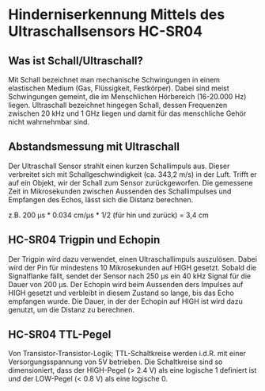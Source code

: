 # Hinderniserkennung Mittels des Ultraschallsensors HC-SR04

## Was ist Schall/Ultraschall?

Mit Schall bezeichnet man mechanische Schwingungen in einem elastischen Medium (Gas, Flüssigkeit, Festkörper). Dabei sind meist Schwingungen gemeint, die im Menschlichen Hörbereich (16-20.000 Hz) liegen. 
Ultraschall bezeichnet hingegen Schall, dessen Frequenzen zwischen 20 kHz und 1 GHz liegen und damit für das menschliche Gehör nicht wahrnehmbar sind. 

## Abstandsmessung mit Ultraschall

Der Ultraschall Sensor strahlt einen kurzen Schallimpuls aus. Dieser verbreitet sich mit Schallgeschwindigkeit (ca. 343,2 m/s) in der Luft. Trifft er auf ein Objekt, wir der Schall zum Sensor zurückgeworfen. Die gemessene Zeit in Mikrosekunden zwischen Aussenden des Schallimpulses und Empfangen des Echos, lässt sich die Distanz berechnen.

z.B. 200 µs * 0.034 cm/µs * 1/2 (für hin und zurück) = 3,4 cm

## HC-SR04 Trigpin und Echopin

Der Trigpin wird dazu verwendet, einen Ultraschallimpuls auszulösen. Dabei wird der Pin für mindestens 10 Mikrosekunden auf HIGH gesetzt. Sobald die Signalflanke fällt, sendet der Sensor nach 250 µs ein 40 kHz Signal für die Dauer von 200 µs.
Der Echopin wird beim Aussenden ders Impulses auf HIGH gesetzt und verbleibt in diesem Zustand so lange, bis das Echo empfangen wurde.
Die Dauer, in der der Echopin auf HIGH ist wird dazu genutzt, um die Distanz zu berechnen.

## HC-SR04 TTL-Pegel

Von Transistor-Transistor-Logik; TTL-Schaltkreise werden i.d.R. mit einer Versorgungsspannung von 5V betrieben. Die Schaltkreise sind so dimensioniert, dass der HIGH-Pegel (> 2.4 V) als eine logische 1 definiert ist und der LOW-Pegel (< 0.8 V) als eine logische 0.

